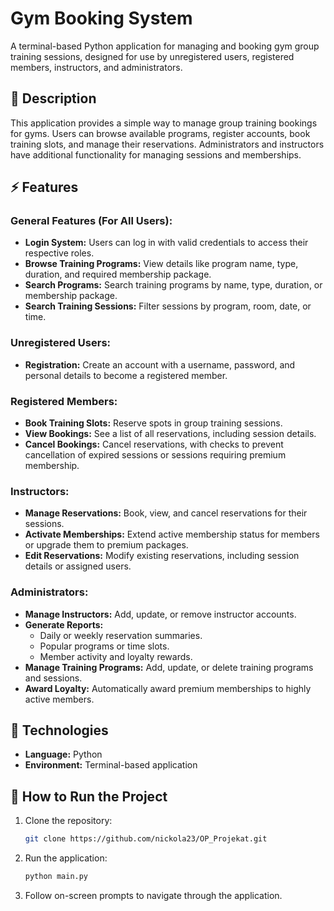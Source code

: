 # Gym Booking System

A terminal-based Python application for managing and booking gym group training sessions, designed for use by unregistered users, registered members, instructors, and administrators.

## 📒 Description

This application provides a simple way to manage group training bookings for gyms. Users can browse available programs, register accounts, book training slots, and manage their reservations. Administrators and instructors have additional functionality for managing sessions and memberships.

## ⚡ Features

### General Features (For All Users):
- **Login System:** Users can log in with valid credentials to access their respective roles.
- **Browse Training Programs:** View details like program name, type, duration, and required membership package.
- **Search Programs:** Search training programs by name, type, duration, or membership package.
- **Search Training Sessions:** Filter sessions by program, room, date, or time.

### Unregistered Users:
- **Registration:** Create an account with a username, password, and personal details to become a registered member.

### Registered Members:
- **Book Training Slots:** Reserve spots in group training sessions.
- **View Bookings:** See a list of all reservations, including session details.
- **Cancel Bookings:** Cancel reservations, with checks to prevent cancellation of expired sessions or sessions requiring premium membership.

### Instructors:
- **Manage Reservations:** Book, view, and cancel reservations for their sessions.
- **Activate Memberships:** Extend active membership status for members or upgrade them to premium packages.
- **Edit Reservations:** Modify existing reservations, including session details or assigned users.

### Administrators:
- **Manage Instructors:** Add, update, or remove instructor accounts.
- **Generate Reports:**
  - Daily or weekly reservation summaries.
  - Popular programs or time slots.
  - Member activity and loyalty rewards.
- **Manage Training Programs:** Add, update, or delete training programs and sessions.
- **Award Loyalty:** Automatically award premium memberships to highly active members.

## 🔧 Technologies
- **Language:** Python
- **Environment:** Terminal-based application

## 🔌 How to Run the Project

1. Clone the repository:
   ```bash
   git clone https://github.com/nickola23/OP_Projekat.git
   ```
   
2. Run the application:
   ```bash
   python main.py
   ```
   
3. Follow on-screen prompts to navigate through the application.
